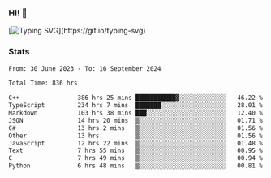 ### Hi!  👋

[![Typing SVG](https://readme-typing-svg.herokuapp.com?font=Fira+Code&pause=1000&width=435&lines=Hello!+I'm+Texiwustion.)](https://git.io/typing-svg)

### Stats

<!--START_SECTION:waka-->

```txt
From: 30 June 2023 - To: 16 September 2024

Total Time: 836 hrs

C++                386 hrs 25 mins ███████████▓░░░░░░░░░░░░░   46.22 %
TypeScript         234 hrs 7 mins  ███████░░░░░░░░░░░░░░░░░░   28.01 %
Markdown           103 hrs 38 mins ███░░░░░░░░░░░░░░░░░░░░░░   12.40 %
JSON               14 hrs 20 mins  ▒░░░░░░░░░░░░░░░░░░░░░░░░   01.71 %
C#                 13 hrs 2 mins   ▒░░░░░░░░░░░░░░░░░░░░░░░░   01.56 %
Other              13 hrs          ▒░░░░░░░░░░░░░░░░░░░░░░░░   01.56 %
JavaScript         12 hrs 22 mins  ▒░░░░░░░░░░░░░░░░░░░░░░░░   01.48 %
Text               7 hrs 55 mins   ▒░░░░░░░░░░░░░░░░░░░░░░░░   00.95 %
C                  7 hrs 49 mins   ▒░░░░░░░░░░░░░░░░░░░░░░░░   00.94 %
Python             6 hrs 48 mins   ▒░░░░░░░░░░░░░░░░░░░░░░░░   00.81 %
```

<!--END_SECTION:waka-->
